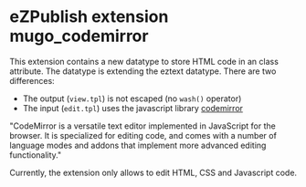 eZPublish extension mugo_codemirror
==

This extension contains a new datatype to store HTML code in an class attribute.
The datatype is extending the eztext datatype. There are two differences:

* The output (`view.tpl`) is not escaped (no `wash()` operator)
* The input (`edit.tpl`) uses the javascript library [codemirror](https://codemirror.net/)

"CodeMirror is a versatile text editor implemented in JavaScript for the browser. It is specialized for editing code, and comes with a number of language modes and addons that implement more advanced editing functionality."

Currently, the extension only allows to edit HTML, CSS and Javascript code.
